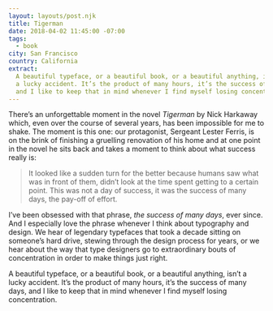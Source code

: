 ```yaml
---
layout: layouts/post.njk
title: Tigerman
date: 2018-04-02 11:45:00 -07:00
tags:
  - book
city: San Francisco
country: California
extract:
  A beautiful typeface, or a beautiful book, or a beautiful anything, isn’t
  a lucky accident. It’s the product of many hours, it’s the success of many days,
  and I like to keep that in mind whenever I find myself losing concentration.
---
```


There’s an unforgettable moment in the novel _Tigerman_ by Nick Harkaway which, even over the course of several years, has been impossible for me to shake. The moment is this one: our protagonist, Sergeant Lester Ferris, is on the brink of finishing a gruelling renovation of his home and at one point in the novel he sits back and takes a moment to think about what success really is:

> It looked like a sudden turn for the better because humans saw what was in front of them, didn’t look at the time spent getting to a certain point. This was not a day of success, it was the success of many days, the pay-off of effort.

I’ve been obsessed with that phrase, _the success of many days_, ever since. And I especially love the phrase whenever I think about typography and design. We hear of legendary typefaces that took a decade sitting on someone’s hard drive, stewing through the design process for years, or we hear about the way that type designers go to extraordinary bouts of concentration in order to make things just right.

A beautiful typeface, or a beautiful book, or a beautiful anything, isn’t a lucky accident. It’s the product of many hours, it’s the success of many days, and I like to keep that in mind whenever I find myself losing concentration.
